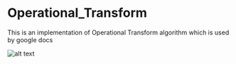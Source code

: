 # Operational_Transform
This is an implementation of Operational Transform algorithm which is used by google docs

![alt text](https://cdn-images-1.medium.com/max/2000/0*AnGQ7dnfty0Fz-2d.png)
